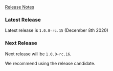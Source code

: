[Release Notes](https://github.com/Haufe-Lexware/wicked.haufe.io/blob/master/doc/release-notes.md)

### Latest Release

Latest release is `1.0.0-rc.15` (December 8th 2020)

### Next Release

Next release will be `1.0.0-rc.16`.

We recommend using the release candidate.

